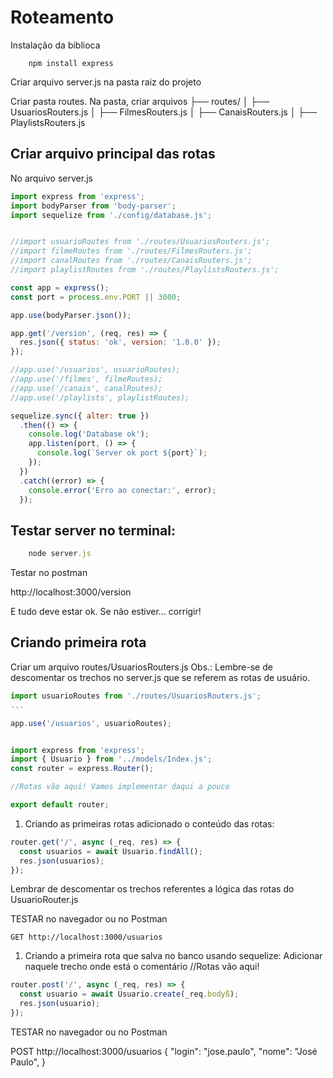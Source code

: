 # Roteamento

Instalação da biblioca
```
	npm install express
```

Criar arquivo server.js na pasta raiz do projeto

Criar pasta routes. Na pasta, criar arquivos
├── routes/
│   ├── UsuariosRouters.js
│   ├── FilmesRouters.js
│   ├── CanaisRouters.js
│   ├── PlaylistsRouters.js 

## Criar arquivo principal das rotas

No arquivo server.js

```js
import express from 'express';
import bodyParser from 'body-parser';
import sequelize from './config/database.js';


//import usuarioRoutes from './routes/UsuariosRouters.js';
//import filmeRoutes from './routes/FilmesRouters.js';
//import canalRoutes from './routes/CanaisRouters.js';
//import playlistRoutes from './routes/PlaylistsRouters.js';

const app = express();
const port = process.env.PORT || 3000;

app.use(bodyParser.json());

app.get('/version', (req, res) => {
  res.json({ status: 'ok', version: '1.0.0' });
});

//app.use('/usuarios', usuarioRoutes);
//app.use('/filmes', filmeRoutes);
//app.use('/canais', canalRoutes);
//app.use('/playlists', playlistRoutes);

sequelize.sync({ alter: true })
  .then(() => {
    console.log('Database ok');
    app.listen(port, () => {
      console.log(`Server ok port ${port}`);
    });
  })
  .catch((error) => {
    console.error('Erro ao conectar:', error);
  });
```

## Testar server no terminal:
```js
	node server.js
```

Testar no postman

http://localhost:3000/version

E tudo deve estar ok. Se não estiver... corrigir!


## Criando primeira rota
Criar um arquivo routes/UsuariosRouters.js
Obs.: Lembre-se de descomentar os trechos no server.js que se referem as rotas de usuário.

```js
import usuarioRoutes from './routes/UsuariosRouters.js';
...

app.use('/usuarios', usuarioRoutes);
```

```js

import express from 'express';
import { Usuario } from '../models/Index.js';
const router = express.Router();

//Rotas vão aqui! Vamos implementar daqui a pouco

export default router;

```

1. Criando as primeiras rotas adicionado o conteúdo das rotas:

```js
router.get('/', async (_req, res) => {
  const usuarios = await Usuario.findAll();
  res.json(usuarios);
});
```

Lembrar de descomentar os trechos referentes a lógica das rotas do UsuarioRouter.js

TESTAR no navegador ou no Postman

```
GET http://localhost:3000/usuarios
```

1. Criando a primeira rota que salva no banco usando sequelize:
Adicionar naquele trecho onde está o comentário //Rotas vão aqui!

```js
router.post('/', async (_req, res) => {
  const usuario = await Usuario.create(_req.bodyß);
  res.json(usuario);
});
```
TESTAR no navegador ou no Postman

POST http://localhost:3000/usuarios
{
  "login": "jose.paulo",
  "nome": "José Paulo",
}

